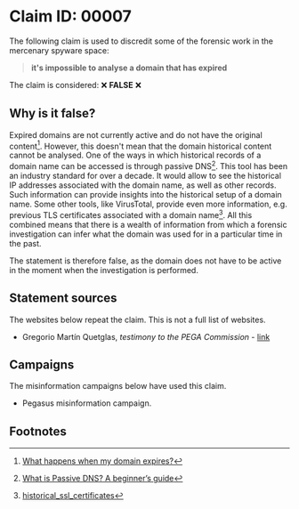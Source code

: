 # Claim ID: 00007

The following claim is used to discredit some of the forensic work in the mercenary spyware space:

> **it's impossible to analyse a domain that has expired**

The claim is considered: :x: **FALSE** :x:

## Why is it false?
Expired domains are not currently active and do not have the original content[^godaddy]. However, this doesn't mean that the domain historical content cannot be analysed. One of the ways in which historical records of a domain name can be accessed is through passive DNS[^passivedns]. This tool has been an industry standard for over a decade. It would allow to see the historical IP addresses associated with the domain name, as well as other records. Such information can provide insights into the historical setup of a domain name. Some other tools, like VirusTotal, provide even more information, e.g. previous TLS certificates associated with a domain name[^virustotal]. All this combined means that there is a wealth of information from which a forensic investigation can infer what the domain was used for in a particular time in the past.

The statement is therefore false, as the domain does not have to be active in the moment when the investigation is performed.

## Statement sources
The websites below repeat the claim. This is not a full list of websites.
* Gregorio Martín Quetglas, _testimony to the PEGA Commission_ - [link](https://s1.eestatic.com/2022/12/02/espana/ponencia_de_gregorio_martin_sobre_el_-catalangate.pdf)

## Campaigns
The misinformation campaigns below have used this claim.
* Pegasus misinformation campaign.

## Footnotes
[^godaddy]: [What happens when my domain expires?](https://uk.godaddy.com/help/what-happens-when-my-domain-expires-609)
[^passivedns]: [What is Passive DNS? A beginner’s guide](https://www.spamhaus.com/resource-center/what-is-passive-dns-a-beginners-guide/)
[^virustotal]: [historical_ssl_certificates](https://developers.virustotal.com/reference/domain-historical_ssl_certificates)
